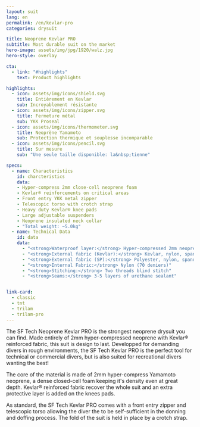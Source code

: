 ```yaml
---
layout: suit
lang: en
permalink: /en/kevlar-pro
categories: drysuit

title: Neoprene Kevlar PRO
subtitle: Most durable suit on the market
hero-image: assets/img/jpg/1920/walz.jpg
hero-style: overlay

cta:
  - link: "#highlights"
    text: Product highlights

highlights:
  - icon: assets/img/icons/shield.svg
    title: Entièrement en Kevlar
    sub: Incroyablement résistante
  - icon: assets/img/icons/zipper.svg
    title: Fermeture métal
    sub: YKK Proseal
  - icon: assets/img/icons/thermometer.svg
    title: Neoprène Yamamoto
    sub: Protection thermique et souplesse incomparable
  - icon: assets/img/icons/pencil.svg
    title: Sur mesure
    sub: "Une seule taille disponible: la&nbsp;tienne"

specs:
  - name: Characteristics
    id: charcteristics
    data:
    - Hyper-compress 2mm close-cell neoprene foam
    - Kevlar® reinforcements on critical areas
    - Front entry YKK metal zipper
    - Telescopic torso with crotch strap
    - Heavy duty Kevlar® knee pads
    - Large adjustable suspenders
    - Neoprene insulated neck collar
    - "Total weight: ~5.0kg"
  - name: Technical Data
    id: data
    data:
      - "<strong>Waterproof layer:</strong> Hyper-compressed 2mm neoprene"
      - "<strong>External fabric (Kevlar):</strong> Kevlar, nylon, spandex"
      - "<strong>External fabric (SP):</strong> Polyester, nylon, spandex"
      - "<strong>Internal Fabric:</strong> Nylon (70 deniers)"
      - "<strong>Stitching:</strong> Two threads blind stitch"
      - "<strong>Seams:</strong> 3-5 layers of urethane sealant"


link-card:
  - classic
  - tnt
  - trilam
  - trilam-pro
---
```

The SF Tech Neoprene Kevlar PRO is the strongest neoprene drysuit you can find. Made entirely of 2mm hyper-compressed neoprene with Kevlar® reinforced fabric, this suit is design to last. Developped for demanding divers in rough environments, the SF Tech Kevlar PRO is the perfect tool for technical or commercial divers, but is also suited for recreational divers wanting the best!

The core of the material is made of 2mm hyper-compress Yamamoto neoprene, a dense closed-cell foam keeping it's density even at great depth. Kevlar® reinforced fabric recover the whole suit and an extra protective layer is added on the knees pads.

As standard, the SF Tech Kevlar PRO comes with a front entry zipper and telescopic torso allowing the diver the to be self-sufficient in the donning and doffing process. The fold of the suit is held in place by a crotch strap.
